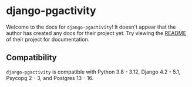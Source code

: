 # django-pgactivity

Welcome to the docs for `django-pgactivity`! It doesn't appear that the author has created any docs for their project yet. Try viewing the [README](https://github.com/Opus10/django-pgactivity) of their project for documentation.

## Compatibility

`django-pgactivity` is compatible with Python 3.8 - 3.12, Django 4.2 - 5.1, Psycopg 2 - 3, and Postgres 13 - 16.
